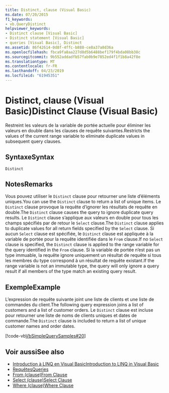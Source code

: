 ```yaml
---
title: Distinct, clause (Visual Basic)
ms.date: 07/20/2015
f1_keywords:
- vb.QueryDistinct
helpviewer_keywords:
- Distinct clause [Visual Basic]
- Distinct statement [Visual Basic]
- queries [Visual Basic], Distinct
ms.assetid: 86f42614-0d8f-4ffc-b888-ce8a37a8d36a
ms.openlocfilehash: fbca9fa8aa227d8d5b6488bef179f4bda08bb38c
ms.sourcegitcommit: 9b552addadfb57fab0b9e7852ed4f1f1b8a42f8e
ms.translationtype: MT
ms.contentlocale: fr-FR
ms.lasthandoff: 04/23/2019
ms.locfileid: "61945351"
---
```

# <a name="distinct-clause-visual-basic"></a><span data-ttu-id="8da1e-102">Distinct, clause (Visual Basic)</span><span class="sxs-lookup"><span data-stu-id="8da1e-102">Distinct Clause (Visual Basic)</span></span>
<span data-ttu-id="8da1e-103">Restreint les valeurs de la variable de portée actuelle pour éliminer les valeurs en double dans les clauses de requête suivantes.</span><span class="sxs-lookup"><span data-stu-id="8da1e-103">Restricts the values of the current range variable to eliminate duplicate values in subsequent query clauses.</span></span>  
  
## <a name="syntax"></a><span data-ttu-id="8da1e-104">Syntaxe</span><span class="sxs-lookup"><span data-stu-id="8da1e-104">Syntax</span></span>  
  
```  
Distinct  
```  
  
## <a name="remarks"></a><span data-ttu-id="8da1e-105">Notes</span><span class="sxs-lookup"><span data-stu-id="8da1e-105">Remarks</span></span>  
 <span data-ttu-id="8da1e-106">Vous pouvez utiliser le `Distinct` clause pour retourner une liste d’éléments uniques.</span><span class="sxs-lookup"><span data-stu-id="8da1e-106">You can use the `Distinct` clause to return a list of unique items.</span></span> <span data-ttu-id="8da1e-107">Le `Distinct` clause provoque la requête d’ignorer les résultats de requête en double.</span><span class="sxs-lookup"><span data-stu-id="8da1e-107">The `Distinct` clause causes the query to ignore duplicate query results.</span></span> <span data-ttu-id="8da1e-108">Le `Distinct` clause s’applique aux valeurs en double pour tous les champs spécifiés par de retour le `Select` clause.</span><span class="sxs-lookup"><span data-stu-id="8da1e-108">The `Distinct` clause applies to duplicate values for all return fields specified by the `Select` clause.</span></span> <span data-ttu-id="8da1e-109">Si aucun `Select` clause est spécifiée, le `Distinct` clause est appliquée à la variable de portée pour la requête identifiée dans le `From` clause.</span><span class="sxs-lookup"><span data-stu-id="8da1e-109">If no `Select` clause is specified, the `Distinct` clause is applied to the range variable for the query identified in the `From` clause.</span></span> <span data-ttu-id="8da1e-110">Si la variable de portée n’est pas un type immuable, la requête ignore uniquement un résultat de requête si tous les membres du type correspond à un résultat de requête existant.</span><span class="sxs-lookup"><span data-stu-id="8da1e-110">If the range variable is not an immutable type, the query will only ignore a query result if all members of the type match an existing query result.</span></span>  
  
## <a name="example"></a><span data-ttu-id="8da1e-111">Exemple</span><span class="sxs-lookup"><span data-stu-id="8da1e-111">Example</span></span>  
 <span data-ttu-id="8da1e-112">L’expression de requête suivante joint une liste de clients et une liste de commandes du client.</span><span class="sxs-lookup"><span data-stu-id="8da1e-112">The following query expression joins a list of customers and a list of customer orders.</span></span> <span data-ttu-id="8da1e-113">Le `Distinct` clause est incluse pour retourner une liste de noms de clients uniques et dates de commande.</span><span class="sxs-lookup"><span data-stu-id="8da1e-113">The `Distinct` clause is included to return a list of unique customer names and order dates.</span></span>  
  
 [!code-vb[VbSimpleQuerySamples#20](~/samples/snippets/visualbasic/VS_Snippets_VBCSharp/VbSimpleQuerySamples/VB/QuerySamples1.vb#20)]  
  
## <a name="see-also"></a><span data-ttu-id="8da1e-114">Voir aussi</span><span class="sxs-lookup"><span data-stu-id="8da1e-114">See also</span></span>

- [<span data-ttu-id="8da1e-115">Introduction à LINQ en Visual Basic</span><span class="sxs-lookup"><span data-stu-id="8da1e-115">Introduction to LINQ in Visual Basic</span></span>](../../../visual-basic/programming-guide/language-features/linq/introduction-to-linq.md)
- [<span data-ttu-id="8da1e-116">Requêtes</span><span class="sxs-lookup"><span data-stu-id="8da1e-116">Queries</span></span>](../../../visual-basic/language-reference/queries/index.md)
- [<span data-ttu-id="8da1e-117">From (clause)</span><span class="sxs-lookup"><span data-stu-id="8da1e-117">From Clause</span></span>](../../../visual-basic/language-reference/queries/from-clause.md)
- [<span data-ttu-id="8da1e-118">Select (clause)</span><span class="sxs-lookup"><span data-stu-id="8da1e-118">Select Clause</span></span>](../../../visual-basic/language-reference/queries/select-clause.md)
- [<span data-ttu-id="8da1e-119">Where (clause)</span><span class="sxs-lookup"><span data-stu-id="8da1e-119">Where Clause</span></span>](../../../visual-basic/language-reference/queries/where-clause.md)
